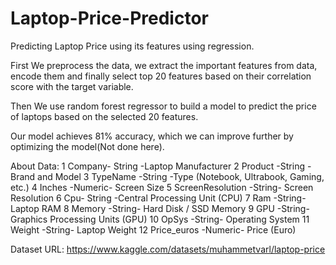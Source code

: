 # Laptop-Price-Predictor
Predicting Laptop Price using its features using regression.


First We preprocess the data, we extract the important features from data, encode them and finally select top 20 features based on their correlation score with the target variable. 

Then We use random forest regressor to build a model to predict the price of laptops based on the selected 20 features.

Our model achieves 81% accuracy, which we can improve further by optimizing the model(Not done here).

About Data:
1 Company- String -Laptop Manufacturer
2 Product -String -Brand and Model
3 TypeName -String -Type (Notebook, Ultrabook, Gaming, etc.)
4 Inches -Numeric- Screen Size
5 ScreenResolution -String- Screen Resolution
6 Cpu- String -Central Processing Unit (CPU)
7 Ram -String- Laptop RAM
8 Memory -String- Hard Disk / SSD Memory
9 GPU -String- Graphics Processing Units (GPU)
10 OpSys -String- Operating System
11 Weight -String- Laptop Weight
12 Price_euros -Numeric- Price (Euro)

Dataset URL: https://www.kaggle.com/datasets/muhammetvarl/laptop-price
